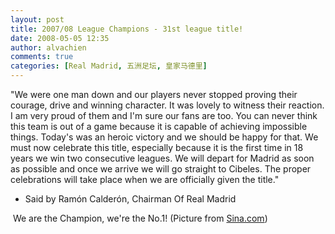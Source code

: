 ```yaml
---
layout: post
title: 2007/08 League Champions - 31st league title!
date: 2008-05-05 12:35
author: alvachien
comments: true
categories: [Real Madrid, 五洲足坛, 皇家马德里]
---
```

<div id="bp-C678F199F470A1FB_1171-content">

"We were one man down and our players never stopped proving their courage, drive and winning character. It was lovely to witness their reaction. I am very proud of them and I'm sure our fans are too. You can never think this team is out of a game because it is capable of achieving impossible things. Today's was an heroic victory and we should be happy for that. We must now celebrate this title, especially because it is the first time in 18 years we win two consecutive leagues. We will depart for Madrid as soon as possible and once we arrive we will go straight to Cibeles. The proper celebrations will take place when we are officially given the title."
- Said by Ramón Calderón, Chairman Of Real Madrid

<img src="http://i3.sinaimg.cn/ty/g/p/2008-05-05/U2757P6T12D3641326F44DT20080505085626.jpg" alt="" />
We are the Champion, we're the No.1! (Picture from <a href="http://www.sina.com.cn/" target="_blank">Sina.com</a>)

</div>
